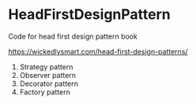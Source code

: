 # HeadFirstDesignPattern
Code for head first design pattern book

https://wickedlysmart.com/head-first-design-patterns/

1. Strategy pattern
2. Observer pattern
3. Decorator pattern 
4. Factory pattern